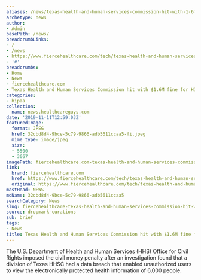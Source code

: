 ```yaml
---
aliases: /news/texas-health-and-human-services-commission-hit-with-1-6m-fine-for-hipaa-violations
archetype: news
author:
- Admin
basePath: /news/
breadcrumbLinks:
- /
- /news
- https://www.fiercehealthcare.com/tech/texas-health-and-human-services-commission-hit-1-6m-fine-for-hipaa-violations
- '#'
breadcrumbs:
- Home
- News
- fiercehealthcare.com
- Texas Health and Human Services Commission hit with $1.6M fine for HIPAA violations
categories:
- hipaa
collection:
  name: news.healthcareguys.com
date: '2019-11-11T12:59:03Z'
featuredImage:
  format: JPEG
  href: 32cbd8d4-9bce-5c79-9866-adb5611ccaa5-fi.jpeg
  mime_type: image/jpeg
  size:
  - 5500
  - 3667
imagePath: fiercehealthcare.com-texas-health-and-human-services-commission-hit-with-1-6m-fine-for-hipaa-violations
link:
  brand: fiercehealthcare.com
  href: https://www.fiercehealthcare.com/tech/texas-health-and-human-services-commission-hit-1-6m-fine-for-hipaa-violations
  original: https://www.fiercehealthcare.com/tech/texas-health-and-human-services-commission-hit-1-6m-fine-for-hipaa-violations
mastHead: NEWS
mdName: 32cbd8d4-9bce-5c79-9866-adb5611ccaa5
searchCategory: News
slug: fiercehealthcare-texas-health-and-human-services-commission-hit-with-1-6m-fine-for-hipaa-violations
source: dropmark-curations
sub: brief
tags:
- News
title: Texas Health and Human Services Commission hit with $1.6M fine for HIPAA violations
---
```


The U.S. Department of Health and Human Services (HHS) Office for Civil Rights imposed the civil money penalty after an investigation found that a division of Texas HHSC had a data breach that enabled unauthorized users to view the electronically protected health information of 6,000 people.